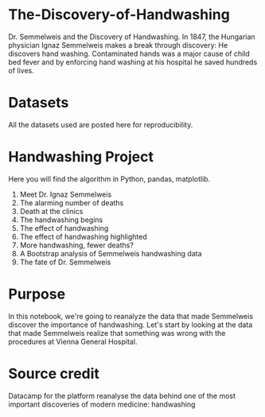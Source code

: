 # The-Discovery-of-Handwashing
Dr. Semmelweis and the Discovery of Handwashing. In 1847, the Hungarian physician Ignaz Semmelweis makes a break through discovery: He discovers hand washing. Contaminated hands was a major cause of child bed fever and by enforcing hand washing at his hospital he saved hundreds of lives.

# Datasets
All the datasets used are posted here for reproducibility.

# Handwashing Project
Here you will find the algorithm in Python, pandas, matplotlib.
1. Meet Dr. Ignaz Semmelweis
2. The alarming number of deaths
3. Death at the clinics
4. The handwashing begins
5. The effect of handwashing
6. The effect of handwashing highlighted
7. More handwashing, fewer deaths?
8. A Bootstrap analysis of Semmelweis handwashing data
9. The fate of Dr. Semmelweis


# Purpose
In this notebook, we're going to reanalyze the data that made Semmelweis discover the importance of handwashing. Let's start by looking at the data that made Semmelweis realize that something was wrong with the procedures at Vienna General Hospital.


# Source credit
Datacamp for the platform reanalyse the data behind one of the most important discoveries of modern medicine: handwashing
